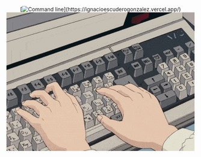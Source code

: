 
 

<!-- [![Command line](https://readme-typing-svg.demolab.com?font=Fira+Code&duration=3000&pause=500&color=ACACAC&background=000000&vCenter=true&random=false&width=450&lines=%3E+Hola+mundo!+;%3E+Mi+nombre+es+Ignacio;%3E+Te+invito+a+ver+mi+portfolio!)
](https://ignacioescuderogonzalez.vercel.app/) -->
<div align="center">
 
[![Command line](https://readme-typing-svg.demolab.com?font=Fira+Code&duration=3000&color=ACACAC&background=000000&multiline=true&repeat=false&random=false&width=500&height=84&lines=%3E+Hola!+Como+estas%3F;%3E+Mi+nombre+es+Ignacio;%3E+Hace+click+para+ver+mi+portfolio...)](https://ignacioescuderogonzalez.vercel.app/)
[![Coding gif](/coding.gif)](https://ignacioescuderogonzalez.vercel.app/)

</div>
